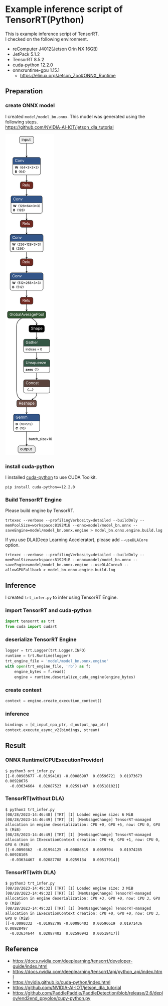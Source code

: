 # Example inference script of TensorRT(Python)

This is example inference script of TensorRT.  
I checked on the following environment.

- reComputer J4012(Jetson Orin NX 16GB)
- JetPack 5.1.2
- TensorRT 8.5.2
- cuda-python 12.2.0
- onnxruntime-gpu 1.15.1
  - <https://elinux.org/Jetson_Zoo#ONNX_Runtime>

## Preparation

### create ONNX model

I created `model/model_bn.onnx`. This model was generated using the following steps.  
<https://github.com/NVIDIA-AI-IOT/jetson_dla_tutorial>

![](image/model_bn.onnx.svg)

### install cuda-python

I installed [cuda-python](https://nvidia.github.io/cuda-python/index.html) to use CUDA Toolkit.

```shell
pip install cuda-python==12.2.0
```

### Build TensorRT Engine

Please build engine by TensorRT.

```shell
trtexec --verbose --profilingVerbosity=detailed --buildOnly --memPoolSize=workspace:8192MiB --onnx=model/model_bn.onnx --saveEngine=model/model_bn.onnx.engine > model_bn.onnx.engine.build.log
```

If you use DLA(Deep Learning Accelerator), please add `--useDLACore` option.

```shell
trtexec --verbose --profilingVerbosity=detailed --buildOnly --memPoolSize=workspace:8192MiB --onnx=model/model_bn.onnx --saveEngine=model/model_bn.onnx.engine --useDLACore=0 --allowGPUFallback > model_bn.onnx.engine.build.log
```

## Inference

I created `trt_infer.py` to infer using TensorRT Engine.

### import TensorRT and cuda-python

```python
import tensorrt as trt
from cuda import cudart
```

### deserialize TensorRT Engine

```python
logger = trt.Logger(trt.Logger.INFO)
runtime = trt.Runtime(logger)
trt_engine_file = 'model/model_bn.onnx.engine'
with open(trt_engine_file, 'rb') as f:
    engine_bytes = f.read()
    engine = runtime.deserialize_cuda_engine(engine_bytes)
```

### create context

```python
context = engine.create_execution_context()
```

### inference

```python
bindings = [d_input_npa_ptr, d_output_npa_ptr]
context.execute_async_v2(bindings, stream)
```

## Result

### ONNX Runtime(CPUExecutionProvider)

```shell
$ python3 ort_infer.py 
[[-0.00903677 -0.01994101 -0.00086907  0.00596721  0.01973673  0.00928676
  -0.03634664  0.02087523  0.02591487  0.00518102]]
```

### TensorRT(without DLA)

```shell
$ python3 trt_infer.py 
[08/28/2023-14:46:48] [TRT] [I] Loaded engine size: 6 MiB
[08/28/2023-14:46:49] [TRT] [I] [MemUsageChange] TensorRT-managed allocation in engine deserialization: CPU +0, GPU +5, now: CPU 0, GPU 5 (MiB)
[08/28/2023-14:46:49] [TRT] [I] [MemUsageChange] TensorRT-managed allocation in IExecutionContext creation: CPU +0, GPU +1, now: CPU 0, GPU 6 (MiB)
[[-0.0090362  -0.01994125 -0.00086519  0.0059704   0.01974285  0.00928105
  -0.03634467  0.02087708  0.0259134   0.00517914]]
```

### TensorRT(with DLA)

```shell
$ python3 trt_infer.py 
[08/28/2023-14:49:32] [TRT] [I] Loaded engine size: 3 MiB
[08/28/2023-14:49:32] [TRT] [I] [MemUsageChange] TensorRT-managed allocation in engine deserialization: CPU +3, GPU +0, now: CPU 3, GPU 0 (MiB)
[08/28/2023-14:49:32] [TRT] [I] [MemUsageChange] TensorRT-managed allocation in IExecutionContext creation: CPU +0, GPU +0, now: CPU 3, GPU 0 (MiB)
[[-0.0090332  -0.01992798 -0.00086403  0.00596619  0.01971436  0.00928497
  -0.03634644  0.02087402  0.02590942  0.00518417]]
```

## Reference

- <https://docs.nvidia.com/deeplearning/tensorrt/developer-guide/index.html>
- <https://docs.nvidia.com/deeplearning/tensorrt/api/python_api/index.html>
- <https://nvidia.github.io/cuda-python/index.html>
- <https://github.com/NVIDIA-AI-IOT/jetson_dla_tutorial>
- <https://github.com/PaddlePaddle/PaddleDetection/blob/release/2.6/deploy/end2end_ppyoloe/cupy-python.py>
